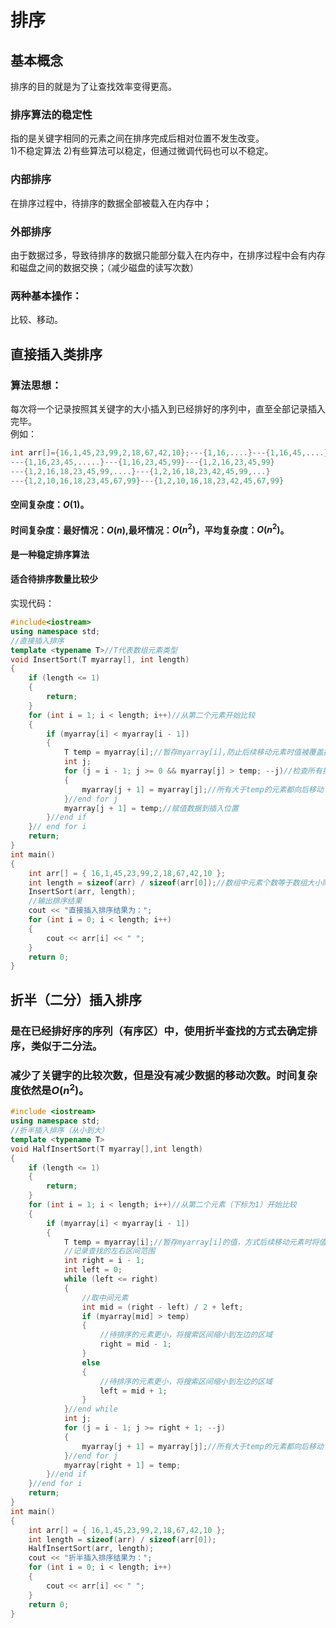 # 排序
## 基本概念
排序的目的就是为了让查找效率变得更高。
### 排序算法的稳定性
指的是关键字相同的元素之间在排序完成后相对位置不发生改变。  
1)不稳定算法
2)有些算法可以稳定，但通过微调代码也可以不稳定。
### 内部排序
在排序过程中，待排序的数据全部被载入在内存中；
### 外部排序
由于数据过多，导致待排序的数据只能部分载入在内存中，在排序过程中会有内存和磁盘之间的数据交换；（减少磁盘的读写次数）
### 两种基本操作：
比较、移动。
## 直接插入类排序
### 算法思想：
每次将一个记录按照其关键字的大小插入到已经排好的序列中，直至全部记录插入完毕。  
例如：
``` cpp
int arr[]={16,1,45,23,99,2,18,67,42,10};---{1,16,....}---{1,16,45,....}
---{1,16,23,45,.....}---{1,16,23,45,99}---{1,2,16,23,45,99}
---{1,2,16,18,23,45,99,....}---{1,2,16,18,23,42,45,99,...}
---{1,2,10,16,18,23,45,67,99}---{1,2,10,16,18,23,42,45,67,99}
```
#### 空间复杂度：$O(1)$。
#### 时间复杂度：最好情况：$O(n)$,最坏情况：$O(n^2)$，平均复杂度：$O(n^2)$。
#### 是一种稳定排序算法
#### 适合待排序数量比较少
实现代码：
``` cpp
#include<iostream>
using namespace std;
//直接插入排序
template <typename T>//T代表数组元素类型
void InsertSort(T myarray[], int length)
{
	if (length <= 1)
	{
		return;
	}
	for (int i = 1; i < length; i++)//从第二个元素开始比较
	{
		if (myarray[i] < myarray[i - 1])
		{
			T temp = myarray[i];//暂存myarray[i],防止后续移动元素时值被覆盖掉
			int j;
			for (j = i - 1; j >= 0 && myarray[j] > temp; --j)//检查所有排好序的元素
			{
				myarray[j + 1] = myarray[j];//所有大于temp的元素都向后移动
			}//end for j
			myarray[j + 1] = temp;//赋值数据到插入位置
		}//end if
	}// end for i
	return;
}
int main()
{
	int arr[] = { 16,1,45,23,99,2,18,67,42,10 };
	int length = sizeof(arr) / sizeof(arr[0]);//数组中元素个数等于数组大小除以单个元素大小
	InsertSort(arr, length);
	//输出排序结果
	cout << "直接插入排序结果为：";
	for (int i = 0; i < length; i++)
	{
		cout << arr[i] << " ";
	}
	return 0;
}
```
## 折半（二分）插入排序
### 是在已经排好序的序列（有序区）中，使用折半查找的方式去确定排序，类似于二分法。
### 减少了关键字的比较次数，但是没有减少数据的移动次数。时间复杂度依然是$O(n^2)$。
``` cpp
#include <iostream>
using namespace std;
//折半插入排序（从小到大）
template <typename T>
void HalfInsertSort(T myarray[],int length)
{
	if (length <= 1)
	{
		return;
	}
	for (int i = 1; i < length; i++)//从第二个元素（下标为1）开始比较
	{
		if (myarray[i] < myarray[i - 1])
		{
			T temp = myarray[i];//暂存myarray[i]的值，方式后续移动元素时将值覆盖
			//记录查找的左右区间范围
			int right = i - 1;
			int left = 0;
			while (left <= right)
			{
				//取中间元素
				int mid = (right - left) / 2 + left;
				if (myarray[mid] > temp)
				{
					//待排序的元素更小，将搜索区间缩小到左边的区域
					right = mid - 1;
				}
				else
				{
					//待排序的元素更小，将搜索区间缩小到左边的区域
					left = mid + 1;
				}
		    }//end while
			int j;
			for (j = i - 1; j >= right + 1; --j)
			{
				myarray[j + 1] = myarray[j];//所有大于temp的元素都向后移动
			}//end for j
			myarray[right + 1] = temp;
		}//end if
	}//end for i
	return;
}
int main()
{
	int arr[] = { 16,1,45,23,99,2,18,67,42,10 };
	int length = sizeof(arr) / sizeof(arr[0]);
	HalfInsertSort(arr, length);
	cout << "折半插入排序结果为：";
	for (int i = 0; i < length; i++)
	{
		cout << arr[i] << " ";
	}
	return 0;
}
```

